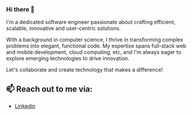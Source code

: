 ### Hi there 👋

I'm a dedicated software engineer passionate about crafting efficient, scalable, innovative and user-centric solutions. 

With a background in computer science, I thrive in transforming complex problems into elegant, functional code. My expertise spans full-stack web and mobile development, cloud computing, etc, and I'm always eager to explore emerging technologies to drive innovation. 

Let's collaborate and create technology that makes a difference!

## 📫 Reach out to me via:
- [Linkedin](https://www.linkedin.com/in/godinson/)


